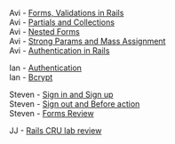 Avi - <a href="http://flatiron-videos.s3.amazonaws.com/ruby-007/rails-forms-and-validations.mp4">Forms, Validations in Rails</a><br>
Avi - <a href="http://flatiron-videos.s3.amazonaws.com/ruby-007/rails-rendering-partials-and-collections.mp4">Partials and Collections</a><br>
Avi - <a href="http://flatiron-videos.s3.amazonaws.com/ruby-007/nested-forms-accepts-nested-attributes.mp4">Nested Forms</a><br>
Avi - <a href="http://flatiron-videos.s3.amazonaws.com/ruby-007/mass-assignment-strong-params.mp4">Strong Params and Mass Assignment</a><br>
Avi - <a href="http://flatiron-videos.s3.amazonaws.com/ruby-007/authenticaiton.mp4">Authentication in Rails</a><br>

Ian - <a href="https://www.youtube.com/watch?v=hPWGYsZ3dfs&feature=youtu.be">Authentication</a><br>
Ian - <a href="https://www.youtube.com/watch?v=qKoPsI1GIjE&feature=youtu.be">Bcrypt</a><br>

Steven - <a href="https://www.youtube.com/watch?v=uqCwlyhbon4&feature=youtu.be">Sign in and Sign up</a><br>
Steven - <a href="https://www.youtube.com/watch?v=w6LbZbcdYdg&feature=youtu.be">Sign out and Before action</a><br>
Steven - <a href="https://www.youtube.com/watch?v=69dJAZuKYJ8&feature=youtu.be">Forms Review</a><br>

JJ - <a href="https://www.youtube.com/watch?v=cOUbJmYeTVI&feature=youtu.be">Rails CRU lab review</a><br>
